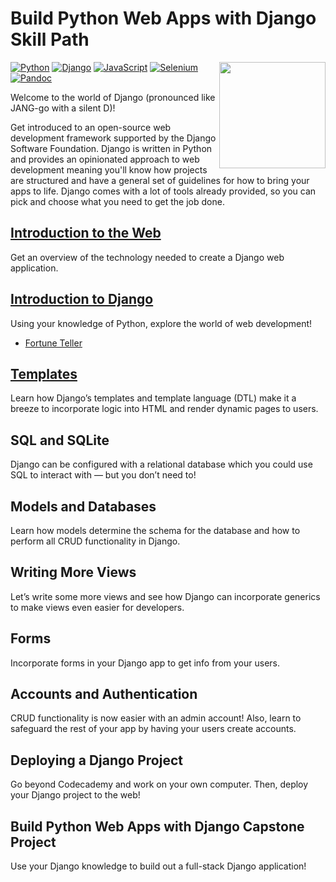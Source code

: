 # Build Python Web Apps with Django Skill Path

[<img src="https://github.com/Codecademy/learn-cpp/blob/master/logo.png" align="right" width=170;>](https://www.codecademy.com)

<!-- [![](https://img.shields.io/badge/language-English-blue.svg)](./README.md) -->

[![Python](https://img.shields.io/badge/Python-3.10.0-blue)](https://www.python.org/)
[![Django](https://img.shields.io/badge/Django-3.2.9-green)](https://www.djangoproject.com/)
[![JavaScript](https://img.shields.io/badge/JavaScript-ES6-yellow)](https://developer.mozilla.org/en-US/docs/Web/JavaScript)
[![Selenium](https://img.shields.io/badge/Selenium-3.141.0-green)](https://www.selenium.dev/)
[![Pandoc](https://img.shields.io/badge/Pandoc-2.14.0.1-blue)](https://pandoc.org/)

Welcome to the world of Django (pronounced like JANG-go with a silent D)!

Get introduced to an open-source web development framework supported by the Django Software Foundation. Django is written in Python and provides an opinionated approach to web development meaning you'll know how projects are structured and have a general set of guidelines for how to bring your apps to life. Django comes with a lot of tools already provided, so you can pick and choose what you need to get the job done.

## [Introduction to the Web](1-django-introduction-to-the-web)

Get an overview of the technology needed to create a Django web application.

## [Introduction to Django](2-introduction-to-django)

Using your knowledge of Python, explore the world of web development!

- [Fortune Teller](2-introduction-to-django/fortuneteller)

## [Templates](3-django-templates)

Learn how Django’s templates and template language (DTL) make it a breeze to incorporate logic into HTML and render dynamic pages to users.

## SQL and SQLite

Django can be configured with a relational database which you could use SQL to interact with — but you don’t need to!

## Models and Databases

Learn how models determine the schema for the database and how to perform all CRUD functionality in Django.

## Writing More Views

Let’s write some more views and see how Django can incorporate generics to make views even easier for developers.

## Forms

Incorporate forms in your Django app to get info from your users.

## Accounts and Authentication

CRUD functionality is now easier with an admin account! Also, learn to safeguard the rest of your app by having your users create accounts.

## Deploying a Django Project

Go beyond Codecademy and work on your own computer. Then, deploy your Django project to the web!

## Build Python Web Apps with Django Capstone Project

Use your Django knowledge to build out a full-stack Django application!
